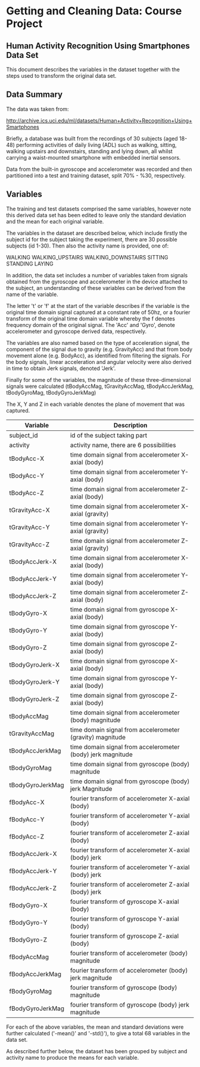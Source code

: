 # Getting and Cleaning Data: Course Project


## Human Activity Recognition Using Smartphones Data Set 

This document describes the variables in the dataset together with the steps used to transform the original data set.

## Data Summary

The data was taken from:

http://archive.ics.uci.edu/ml/datasets/Human+Activity+Recognition+Using+Smartphones

Briefly, a database was built from the recordings of 30 subjects (aged 18-48) performing activities of daily living (ADL) such as walking, sitting, walking upstairs and downstairs, standing and lying down, all whilst carrying a waist-mounted smartphone with embedded inertial sensors.

Data from the built-in gyroscope and accelerometer was recorded and then partitioned into a test and training dataset, split 70% - %30, respectively.

## Variables

The training and test datasets comprised the same variables, however note this derived data set has been edited to leave only the standard deviation and the mean for each original variable.

The variables in the dataset are described below, which include firstly the subject id for the subject taking the experiment, there are 30 possible subjects (id 1-30). Then also the activity name is provided, one of:

WALKING
WALKING_UPSTAIRS
WALKING_DOWNSTAIRS
SITTING
STANDING
LAYING

In addition, the data set includes a number of variables taken from signals obtained from the gyroscope and accelerometer in the device attached to the subject, an understanding of these variables can be derived from the name of the variable. 

The letter 't' or 'f' at the start of the variable describes if the variable is the original time domain signal captured at a constant rate of 50hz, or a fourier transform of the original time domain variable whereby the f denotes frequency domain of the original signal. The 'Acc' and 'Gyro', denote accelerometer and gyroscope derived data, respectively.

The variables are also named based on the type of acceleration signal, the component of the signal due to gravity (e.g. GravityAcc) and that from body movement alone (e.g. BodyAcc), as identified from filtering the signals. For the body signals, linear acceleration and angular velocity were also derived in time to obtain Jerk signals, denoted 'Jerk'.

Finally for some of the variables, the magnitude of these three-dimensional signals were calculated (tBodyAccMag, tGravityAccMag, tBodyAccJerkMag, tBodyGyroMag, tBodyGyroJerkMag)

The X, Y and Z in each variable denotes the plane of movement that was captured.


| Variable         | Description
|------------------|---------------------------------------------------------------
| subject_id       | id of the subject taking part
| activity         | activity name, there are 6 possibilities
| tBodyAcc-X       | time domain signal from accelerometer X-axial (body)
| tBodyAcc-Y       | time domain signal from accelerometer Y-axial (body)
| tBodyAcc-Z       | time domain signal from accelerometer Z-axial (body)
| tGravityAcc-X    | time domain signal from accelerometer X-axial (gravity)
| tGravityAcc-Y    | time domain signal from accelerometer Y-axial (gravity)
| tGravityAcc-Z    | time domain signal from accelerometer Z-axial (gravity)
| tBodyAccJerk-X   | time domain signal from accelerometer X-axial (body)
| tBodyAccJerk-Y   | time domain signal from accelerometer Y-axial (body)
| tBodyAccJerk-Z   | time domain signal from accelerometer Z-axial (body)
| tBodyGyro-X      | time domain signal from gyroscope X-axial (body)
| tBodyGyro-Y      | time domain signal from gyroscope Y-axial (body)
| tBodyGyro-Z      | time domain signal from gyroscope Z-axial (body)
| tBodyGyroJerk-X  | time domain signal from gyroscope X-axial (body)
| tBodyGyroJerk-Y  | time domain signal from gyroscope Y-axial (body)
| tBodyGyroJerk-Z  | time domain signal from gyroscope Z-axial (body)
| tBodyAccMag      | time domain signal from accelerometer (body) magnitude
| tGravityAccMag   | time domain signal from accelerometer (gravity) magnitude
| tBodyAccJerkMag  | time domain signal from accelerometer (body) jerk magnitude
| tBodyGyroMag     | time domain signal from gyroscope (body) magnitude
| tBodyGyroJerkMag | time domain signal from gyroscope (body) jerk Magnitude
| fBodyAcc-X       | fourier transform of accelerometer X-axial (body) 
| fBodyAcc-Y       | fourier transform of accelerometer Y-axial (body) 
| fBodyAcc-Z       | fourier transform of accelerometer Z-axial (body) 
| fBodyAccJerk-X   | fourier transform of accelerometer X-axial (body) jerk
| fBodyAccJerk-Y   | fourier transform of accelerometer Y-axial (body) jerk
| fBodyAccJerk-Z   | fourier transform of accelerometer Z-axial (body) jerk
| fBodyGyro-X      | fourier transform of gyroscope X-axial (body) 
| fBodyGyro-Y      | fourier transform of gyroscope Y-axial (body)
| fBodyGyro-Z      | fourier transform of gyroscope Z-axial (body)
| fBodyAccMag      | fourier transform of accelerometer (body) magnitude
| fBodyAccJerkMag  | fourier transform of accelerometer (body) jerk magnitude
| fBodyGyroMag     | fourier transform of gyroscope (body) magnitude
| fBodyGyroJerkMag | fourier transform of gyroscope (body) jerk magnitude

For each of the above variables, the mean and standard deviations were further calculated ('-mean()' and '-std()'), to give a total 68 variables in the data set.

As described further below, the dataset has been grouped by subject and activity name
to produce the means for each variable.